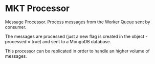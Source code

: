 # MKT Processor
Message Processor. Process messages from the Worker Queue sent by consumer.

The messages are processed (just a new flag is created in the object - processed = true) and sent to a MongoDB database.

This processor can be replicated in order to handle an higher volume of messages.

